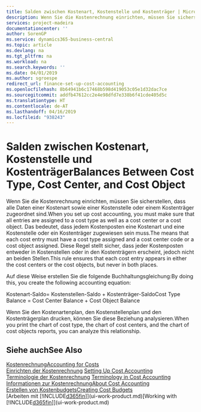 ```yaml
---
title: Salden zwischen Kostenart, Kostenstelle und Kostenträger | Microsoft Docs
description: Wenn Sie die Kostenrechnung einrichten, müssen Sie sicherstellen, dass alle Daten einer Kostenart sowie einer Kostenstelle oder einem Kostenträger zugeordnet sind. Das bedeutet, dass jedem Kostenposten eine Kostenart und eine Kostenstelle oder ein Kostenträger zugewiesen sein muss. Diese Regel stellt sicher, dass jeder Kostenposten entweder in Kostenstellen oder in den Kostenträgern erscheint, jedoch nicht an beiden Stellen.
services: project-madeira
documentationcenter: ''
author: SorenGP
ms.service: dynamics365-business-central
ms.topic: article
ms.devlang: na
ms.tgt_pltfrm: na
ms.workload: na
ms.search.keywords: ''
ms.date: 04/01/2019
ms.author: sgroespe
redirect_url: finance-set-up-cost-accounting
ms.openlocfilehash: 8b64941b6c17468b598d419053c05e1d32dac7ce
ms.sourcegitcommit: addfb47612cc2e4e98dfd7e338b6f41cde405d5c
ms.translationtype: HT
ms.contentlocale: de-AT
ms.lasthandoff: 04/16/2019
ms.locfileid: "938243"
---
```

# <a name="balances-between-cost-type-cost-center-and-cost-object"></a><span data-ttu-id="5fb13-105">Salden zwischen Kostenart, Kostenstelle und Kostenträger</span><span class="sxs-lookup"><span data-stu-id="5fb13-105">Balances Between Cost Type, Cost Center, and Cost Object</span></span>
<span data-ttu-id="5fb13-106">Wenn Sie die Kostenrechnung einrichten, müssen Sie sicherstellen, dass alle Daten einer Kostenart sowie einer Kostenstelle oder einem Kostenträger zugeordnet sind.</span><span class="sxs-lookup"><span data-stu-id="5fb13-106">When you set up cost accounting, you must make sure that all entries are assigned to a cost type as well as a cost center or a cost object.</span></span> <span data-ttu-id="5fb13-107">Das bedeutet, dass jedem Kostenposten eine Kostenart und eine Kostenstelle oder ein Kostenträger zugewiesen sein muss.</span><span class="sxs-lookup"><span data-stu-id="5fb13-107">The means that each cost entry must have a cost type assigned and a cost center code or a cost object assigned.</span></span> <span data-ttu-id="5fb13-108">Diese Regel stellt sicher, dass jeder Kostenposten entweder in Kostenstellen oder in den Kostenträgern erscheint, jedoch nicht an beiden Stellen.</span><span class="sxs-lookup"><span data-stu-id="5fb13-108">This rule ensures that each cost entry appears in either the cost centers or the cost objects, but never in both places.</span></span>  

 <span data-ttu-id="5fb13-109">Auf diese Weise erstellen Sie die folgende Buchhaltungsgleichung:</span><span class="sxs-lookup"><span data-stu-id="5fb13-109">By doing this, you create the following accounting equation:</span></span>  

 <span data-ttu-id="5fb13-110">Kostenart-Saldo= Kostenstellen-Saldo + Kostenträger-Saldo</span><span class="sxs-lookup"><span data-stu-id="5fb13-110">Cost Type Balance = Cost Center Balance + Cost Object Balance</span></span>  

 <span data-ttu-id="5fb13-111">Wenn Sie den Kostenartenplan, den Kostenstellenplan und den Kostenträgerplan drucken, können Sie diese Beziehung analysieren.</span><span class="sxs-lookup"><span data-stu-id="5fb13-111">When you print the chart of cost type, the chart of cost centers, and the chart of cost objects reports, you can analyze this relationship.</span></span>  

## <a name="see-also"></a><span data-ttu-id="5fb13-112">Siehe auch</span><span class="sxs-lookup"><span data-stu-id="5fb13-112">See Also</span></span>  
[<span data-ttu-id="5fb13-113">Kostenrechnung</span><span class="sxs-lookup"><span data-stu-id="5fb13-113">Accounting for Costs</span></span>](finance-manage-cost-accounting.md)  
 <span data-ttu-id="5fb13-114">[Einrichten der Kostenrechnung](finance-set-up-cost-accounting.md) </span><span class="sxs-lookup"><span data-stu-id="5fb13-114">[Setting Up Cost Accounting](finance-set-up-cost-accounting.md) </span></span>  
 <span data-ttu-id="5fb13-115">[Terminologie der Kostenrechnung](finance-terminology-in-cost-accounting.md) </span><span class="sxs-lookup"><span data-stu-id="5fb13-115">[Terminology in Cost Accounting](finance-terminology-in-cost-accounting.md) </span></span>  
 [<span data-ttu-id="5fb13-116">Informationen zur Kostenrechnung</span><span class="sxs-lookup"><span data-stu-id="5fb13-116">About Cost Accounting</span></span>](finance-about-cost-accounting.md)  
 [<span data-ttu-id="5fb13-117">Erstellen von Kostenbudgets</span><span class="sxs-lookup"><span data-stu-id="5fb13-117">Creating Cost Budgets</span></span>](finance-create-cost-budgets.md)  
 <span data-ttu-id="5fb13-118">[Arbeiten mit [!INCLUDE[d365fin](includes/d365fin_md.md)]](ui-work-product.md)</span><span class="sxs-lookup"><span data-stu-id="5fb13-118">[Working with [!INCLUDE[d365fin](includes/d365fin_md.md)]](ui-work-product.md)</span></span>
